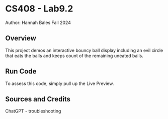 # CS408 - Lab9.2
Author: Hannah Bales
Fall 2024

## Overview

This project demos an interactive bouncy ball display including an evil circle that eats the balls and keeps count of the remaining uneated balls.

## Run Code

To assess this code, simply pull up the Live Preview.

## Sources and Credits

ChatGPT - troubleshooting
